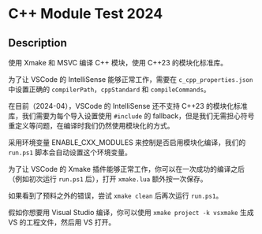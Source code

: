 # C++ Module Test 2024

## Description

使用 Xmake 和 MSVC 编译 C++ 模块，使用 C++23 的模块化标准库。

为了让 VSCode 的 IntelliSense 能够正常工作，需要在 `c_cpp_properties.json` 中设置正确的 `compilerPath`，`cppStandard` 和 `compileCommands`。

在目前（2024-04），VSCode 的 IntelliSense 还不支持 C++23 的模块化标准库，我们需要为每个导入设置使用 `#include` 的 fallback，但是我们无需担心符号重定义等问题，在编译时我们仍然使用模块化的方式。

采用环境变量 ENABLE_CXX_MODULES 来控制是否启用模块化编译，我们的 `run.ps1` 脚本会自动设置这个环境变量。

为了让 VSCode 的 Xmake 插件能够正常工作，你可以在一次成功的编译之后（例如初次运行 `run.ps1` 后），打开 `xmake.lua` 额外按一次保存。

如果看到了预料之外的错误，尝试 `xmake clean` 后再次运行 `run.ps1`。

假如你想要用 Visual Studio 编译，你可以使用 `xmake project -k vsxmake` 生成 VS 的工程文件，然后用 VS 打开。
